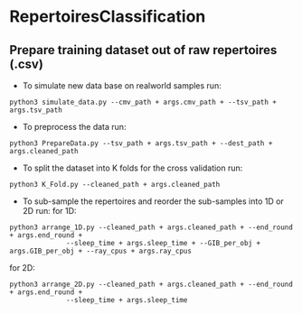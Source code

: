 # RepertoiresClassification
## Prepare training dataset out of raw repertoires (.csv)
* To simulate new data base on realworld samples run:
```shell
python3 simulate_data.py --cmv_path + args.cmv_path + --tsv_path + args.tsv_path
```
* To preprocess the data run:
```shell
python3 PrepareData.py --tsv_path + args.tsv_path + --dest_path + args.cleaned_path
```
* To split the dataset into K folds for the cross validation run:
```shell
python3 K_Fold.py --cleaned_path + args.cleaned_path
```
* To sub-sample the repertoires and reorder the sub-samples into 1D or 2D run:
for 1D:
```shell
python3 arrange_1D.py --cleaned_path + args.cleaned_path + --end_round + args.end_round +
              --sleep_time + args.sleep_time + --GIB_per_obj + args.GIB_per_obj + --ray_cpus + args.ray_cpus
```
for 2D:
```shell
python3 arrange_2D.py --cleaned_path + args.cleaned_path + --end_round + args.end_round +
              --sleep_time + args.sleep_time
```
